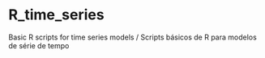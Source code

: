 # R_time_series
Basic R scripts for time series models / Scripts básicos de R para modelos de série de tempo
